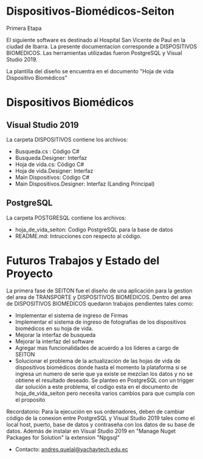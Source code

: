 # Dispositivos-Biomédicos-Seiton
Primera Etapa 

El siguiente software es destinado al Hospital San Vicente de Paul en la ciudad de Ibarra. La presente documentacion corresponde a DISPOSITIVOS BIOMEDICOS.
Las herramientas utilizadas fueron PostgreSQL y Visual Studio 2019.

La plantilla del diseño se encuentra en el documento "Hoja de vida Dispositivo Biomédicos"

# Dispositivos Biomédicos

## Visual Studio 2019

La carpeta DISPOSITIVOS contiene los archivos:
- Busqueda.cs : Código C#
- Busqueda.Designer: Interfaz
- Hoja de vida.cs: Código C#
- Hoja de vida.Designer: Interfaz
- Main Dispositivos: Código C#
- Main Dispositivos.Designer: Interfaz (Landing Principal) 

## PostgreSQL

La carpeta POSTGRESQL contiene los archivos:

- hoja_de_vida_seiton: Codigo PostgreSQL para la base de datos 
- README.md: Intrucciones con respecto al código.

# Futuros Trabajos y Estado del Proyecto

La primera fase de SEITON fue el diseño de una aplicación para la gestion del area de TRANSPORTE y DISPOSITIVOS BIOMEDICOS. Dentro del area de DISPOSITIVOS BIOMEDICOS
quedaron trabajos pendientes tales como:
- Implementar el sistema de ingreso de Firmas
- Implementar el sistema de ingreso de fotografias de los dispositivos biomédicos en su hoja de vida.
- Mejorar la interfaz de busqueda
- Mejorar la interfaz del software
- Agregar mas funcionalidades de acuerdo a los lideres a cargo de SEITON
- Solucionar el problema de la actualización de las hojas de vida de dispositivos biomédicos donde hasta el momento la plataforma si se ingresa un numero de serie que ya existe se mezclan los datos y no se obtiene el resultado deseado. Se planteo en PostgreSQL con un trigger dar solución a este problema, el codigo esta en el documento de hoja_de_vida_seiton pero necesita varios cambios para que cumpla con el proposito

Recordatorio: Para la ejecución en sus ordenadores, deben de cambiar código de la conexion entre PostgreSQL y Visual Studio 2019 tales como el local host, puerto, base de datos y contraseña con los datos de su base de datos. Además de instalar en Visual Studio 2019 en "Manage Nuget Packages for Solution" la extension "Npgsql"

- Contacto: andres.quelal@yachaytech.edu.ec
